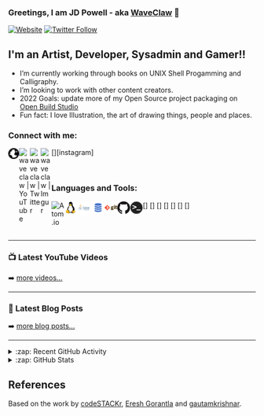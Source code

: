 ### Greetings, I am JD Powell - aka [WaveClaw][website] 👋

[![Website](https://img.shields.io/website?label=waveclaw.com&style=for-the-badge&url=https%3A%2F%2Fwaveclaw.com)](https://waveclaw.com)
[![Twitter Follow](https://img.shields.io/twitter/follow/waveclaw?color=1DA1F2&logo=twitter&style=for-the-badge)](https://twitter.com/intent/follow?original_referer=https%3A%2F%2Fgithub.com%2Fwaveclaw&screen_name=waveclaw)

## I'm an Artist, Developer, Sysadmin and Gamer!!

- I’m currently working through books on UNIX Shell Progamming and Calligraphy.
- I’m looking to work with other content creators.
- 2022 Goals: update more of my Open Source project packaging on [Open Build Studio](https://build.opensuse.org/project/show/home:waveclaw)
- Fun fact: I love Illustration, the art of drawing things, people and places.

### Connect with me:

[<img align="left" alt="waveclaw.com" width="22px" src="https://raw.githubusercontent.com/iconic/open-iconic/master/svg/globe.svg" />][website]
[<img align="left" alt="waveclaw | YouTube" width="22px" src="https://cdn.jsdelivr.net/npm/simple-icons@v3/icons/youtube.svg" />][youtube]
[<img align="left" alt="waveclaw | Twitter" width="22px" src="https://cdn.jsdelivr.net/npm/simple-icons@v3/icons/twitter.svg" />][twitter]
[<img align="left" alt="waveclaw | Imgur" width="22px" src="https://cdn.jsdelivr.net/npm/simple-icons@v3/icons/instagram.svg" />][instagram]

<br />

### Languages and Tools:

[<img align="left" alt="Atom.io" width="26px" src="https://github.githubassets.com/images/icons/emoji/atom.png" />]
[<img align="left" alt="Linux" width="26px" src="https://raw.githubusercontent.com/github/explore/80688e429a7d4ef2fca1e82350fe8e3517d3494d/topics/linux/linux.png" />]
[<img align="left" alt="Java" width="30px" src="https://raw.githubusercontent.com/github/explore/80688e429a7d4ef2fca1e82350fe8e3517d3494d/topics/java/java.png" />]
[<img align="left" alt="SQL" width="26px" src="https://raw.githubusercontent.com/github/explore/80688e429a7d4ef2fca1e82350fe8e3517d3494d/topics/sql/sql.png" />]
[<img align="left" alt="Git" width="26px" src="https://raw.githubusercontent.com/github/explore/80688e429a7d4ef2fca1e82350fe8e3517d3494d/topics/git/git.png" />]
[<img align="left" alt="GitHub" width="26px" src="https://raw.githubusercontent.com/github/explore/78df643247d429f6cc873026c0622819ad797942/topics/github/github.png" />]
[<img align="left" alt="Tilix" width="26px" src="https://raw.githubusercontent.com/github/explore/80688e429a7d4ef2fca1e82350fe8e3517d3494d/topics/terminal/terminal.png" />]

<br />
<br />

---

### 📺 Latest YouTube Videos

<!-- YOUTUBE:START -->
<!-- YOUTUBE:END -->

➡️ [more videos...](https://youtube.com/waveclaw)

---

### 📕 Latest Blog Posts

<!-- BLOG-POST-LIST:START -->
<!-- BLOG-POST-LIST:END -->

➡️ [more blog posts...](https://waveclaw.com)

---

<details>
  <summary>:zap: Recent GitHub Activity</summary>
  
<!--START_SECTION:activity-->
<!--END_SECTION:activity-->

</details>

<details>
  <summary>:zap: GitHub Stats</summary>

  <img align="left" alt="waveclaw's GitHub Stats" src="https://github-readme-stats.waveclaw.vercel.app/api?username=waveclaw&show_icons=true&hide_border=true" />

</details>

[website]: https://waveclaw.com
[course]: http://vsCodeHero.com
[twitter]: https://twitter.com/waveclaw
[youtube]: https://youtube.com/waveclaw
[Imgur]: https://imgur.com/a/v1isVyE
[artplaylist]: https://www.youtube.com/playlist?list=PLqDJMMTAd98ULbv-M5-_R0Xzqe34T7xTn

## References

Based on the work by [codeSTACKr](https://www.youtube.com/watch?v=ECuqb5Tv9qI&t=112s&ab_channel=codeSTACKr), [Eresh Gorantla](https://medium.com/swlh/create-awesome-git-readme-profile-84efa0bcda3b) and [gautamkrishnar](https://github.com/gautamkrishnar/).
